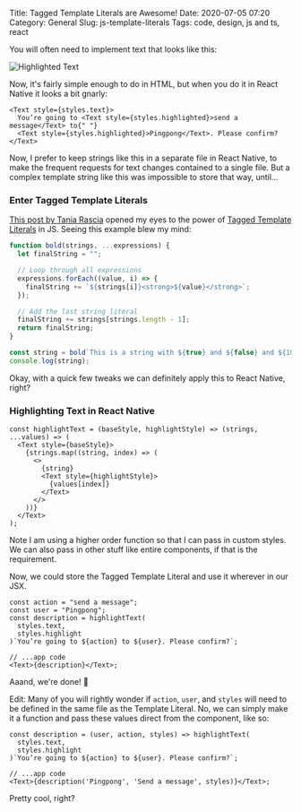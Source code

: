 Title: Tagged Template Literals are Awesome!
Date: 2020-07-05 07:20
Category: General
Slug: js-template-literals
Tags: code, design, js and ts, react

You will often need to implement text that looks like this:

![Highlighted Text]({filename}/images/highlighted-text.png)

Now, it's fairly simple enough to do in HTML, but when you do it in React Native
it looks a bit gnarly:

```
<Text style={styles.text}>
  You’re going to <Text style={styles.highlighted}>send a message</Text> to{" "}
  <Text style={styles.highlighted}>Pingpong</Text>. Please confirm?
</Text>
```

Now, I prefer to keep strings like this in a separate file in React Native, to make
the frequent requests for text changes contained to a single file. But a complex
template string like this was impossible to store that way, until...

### Enter Tagged Template Literals

[This post by Tania Rascia][1] opened my eyes to the power of [Tagged Template Literals][2]
in JS. Seeing this example blew my mind:

```js
function bold(strings, ...expressions) {
  let finalString = "";

  // Loop through all expressions
  expressions.forEach((value, i) => {
    finalString += `${strings[i]}<strong>${value}</strong>`;
  });

  // Add the last string literal
  finalString += strings[strings.length - 1];
  return finalString;
}

const string = bold`This is a string with ${true} and ${false} and ${100} interpolated inside.`;
console.log(string);
```

Okay, with a quick few tweaks we can definitely apply this to React Native, right?

### Highlighting Text in React Native

```
const highlightText = (baseStyle, highlightStyle) => (strings, ...values) => (
  <Text style={baseStyle}>
    {strings.map((string, index) => (
      <>
        {string}
        <Text style={highlightStyle}>
          {values[index]}
        </Text>
      </>
    ))}
  </Text>
);
```

Note I am using a higher order function so that I can pass in custom styles. We can also
pass in other stuff like entire components, if that is the requirement.

Now, we could store the Tagged Template Literal and use it wherever in our JSX.

```
const action = "send a message";
const user = "Pingpong";
const description = highlightText(
  styles.text,
  styles.highlight
)`You’re going to ${action} to ${user}. Please confirm?`;

// ...app code
<Text>{description}</Text>;
```

Aaand, we're done! 🎉

Edit: Many of you will rightly wonder if `action`, `user`, and `styles` will need to be
defined in the same file as the Template Literal. No, we can simply make it a function
and pass these values direct from the component, like so:

```
const description = (user, action, styles) => highlightText(
  styles.text,
  styles.highlight
)`You’re going to ${action} to ${user}. Please confirm?`;

// ...app code
<Text>{description('Pingpong', 'Send a message', styles)}</Text>;
```

Pretty cool, right?

[1]: https://www.taniarascia.com/understanding-template-literals/
[2]: https://developer.mozilla.org/en-US/docs/Web/JavaScript/Reference/Template_literals
